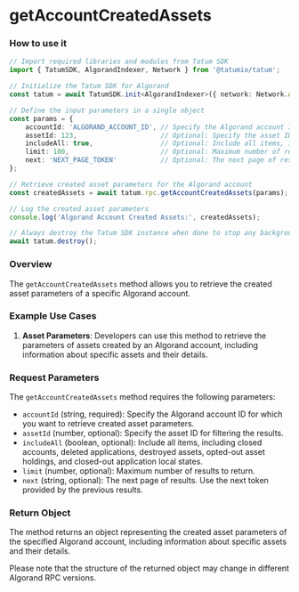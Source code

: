 # getAccountCreatedAssets

### How to use it

```typescript
// Import required libraries and modules from Tatum SDK
import { TatumSDK, AlgorandIndexer, Network } from '@tatumio/tatum';

// Initialize the Tatum SDK for Algorand
const tatum = await TatumSDK.init<AlgorandIndexer>({ network: Network.ALGORAND_INDEXER });

// Define the input parameters in a single object
const params = {
    accountId: 'ALGORAND_ACCOUNT_ID', // Specify the Algorand account ID for which you want to retrieve created asset parameters.
    assetId: 123,                     // Optional: Specify the asset ID (number) for filtering.
    includeAll: true,                 // Optional: Include all items, including closed accounts, deleted applications, destroyed assets, opted-out asset holdings, and closed-out application local states (boolean).
    limit: 100,                       // Optional: Maximum number of results to return (number).
    next: 'NEXT_PAGE_TOKEN'           // Optional: The next page of results. Use the next token provided by the previous results (string).
};

// Retrieve created asset parameters for the Algorand account
const createdAssets = await tatum.rpc.getAccountCreatedAssets(params);

// Log the created asset parameters
console.log('Algorand Account Created Assets:', createdAssets);

// Always destroy the Tatum SDK instance when done to stop any background processes
await tatum.destroy();
```

### Overview

The `getAccountCreatedAssets` method allows you to retrieve the created asset parameters of a specific Algorand account.

### Example Use Cases

1. **Asset Parameters**: Developers can use this method to retrieve the parameters of assets created by an Algorand account, including information about specific assets and their details.

### Request Parameters

The `getAccountCreatedAssets` method requires the following parameters:

- `accountId` (string, required): Specify the Algorand account ID for which you want to retrieve created asset parameters.
- `assetId` (number, optional): Specify the asset ID for filtering the results.
- `includeAll` (boolean, optional): Include all items, including closed accounts, deleted applications, destroyed assets, opted-out asset holdings, and closed-out application local states.
- `limit` (number, optional): Maximum number of results to return.
- `next` (string, optional): The next page of results. Use the next token provided by the previous results.

### Return Object

The method returns an object representing the created asset parameters of the specified Algorand account, including information about specific assets and their details. 

Please note that the structure of the returned object may change in different Algorand RPC versions.